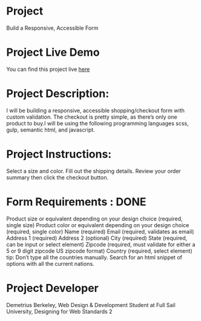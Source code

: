 # Project
Build a Responsive, Accessible Form

# Project Live Demo
You can find this project live [here](https://demetrius-b.github.io/Form-Validation)

# Project Description:
I will be building a responsive, accessible shopping/checkout form with custom validation. The checkout is pretty simple, as there’s only one product to buy.I will be using the following programming languages scss, gulp, semantic html, and javascript. 

# Project Instructions:
Select a size and color. Fill out the shipping details. Review your order summary then click the checkout button.

# Form Requirements : DONE
Product size or equivalent depending on your design choice (required, single size)
Product color or equivalent depending on your design choice (required, single color)
Name (required)
Email (required, validates as email)
Address 1 (required)
Address 2 (optional)
City (required)
State (required, can be input or select element)
Zipcode (required, must validate for either a 5 or 9 digit zipcode US zipcode format)
Country (required, select element) tip: Don’t type all the countries manually. Search for an html snippet of options with all the current nations.

# Project Developer
Demetrius Berkeley, Web Design & Development Student at Full Sail University, Designing for Web Standards 2

